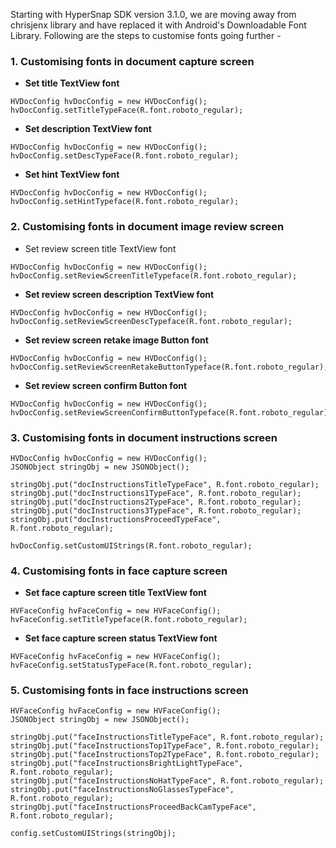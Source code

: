 Starting with HyperSnap SDK version 3.1.0, we are moving away from chrisjenx library and have replaced it with Android's Downloadable Font Library. Following are the steps to customise fonts going further -


### 1. Customising fonts in document capture screen

- **Set title TextView font**
```
HVDocConfig hvDocConfig = new HVDocConfig();
hvDocConfig.setTitleTypeFace(R.font.roboto_regular);
```

- **Set description TextView font**
```
HVDocConfig hvDocConfig = new HVDocConfig();
hvDocConfig.setDescTypeFace(R.font.roboto_regular);
```

- **Set hint TextView font**
```
HVDocConfig hvDocConfig = new HVDocConfig();
hvDocConfig.setHintTypeface(R.font.roboto_regular);
```

### 2. Customising fonts in document image review screen 

- Set review screen title TextView font
```
HVDocConfig hvDocConfig = new HVDocConfig();
hvDocConfig.setReviewScreenTitleTypeface(R.font.roboto_regular);
```

- **Set review screen description TextView font**
```
HVDocConfig hvDocConfig = new HVDocConfig();
hvDocConfig.setReviewScreenDescTypeface(R.font.roboto_regular);
```

- **Set review screen retake image Button font**
```
HVDocConfig hvDocConfig = new HVDocConfig();
hvDocConfig.setReviewScreenRetakeButtonTypeface(R.font.roboto_regular);
```

- **Set review screen confirm Button font**
```
HVDocConfig hvDocConfig = new HVDocConfig();
hvDocConfig.setReviewScreenConfirmButtonTypeface(R.font.roboto_regular);
```
### 3. Customising fonts in document instructions screen
```
HVDocConfig hvDocConfig = new HVDocConfig();
JSONObject stringObj = new JSONObject();

stringObj.put("docInstructionsTitleTypeFace", R.font.roboto_regular);
stringObj.put("docInstructions1TypeFace", R.font.roboto_regular);
stringObj.put("docInstructions2TypeFace", R.font.roboto_regular);
stringObj.put("docInstructions3TypeFace", R.font.roboto_regular);
stringObj.put("docInstructionsProceedTypeFace", R.font.roboto_regular);

hvDocConfig.setCustomUIStrings(R.font.roboto_regular);
```

### 4. Customising fonts in face capture screen

- **Set face capture screen title TextView font**
```
HVFaceConfig hvFaceConfig = new HVFaceConfig();
hvFaceConfig.setTitleTypeface(R.font.roboto_regular);
```

- **Set face capture screen status TextView font**
```
HVFaceConfig hvFaceConfig = new HVFaceConfig();
hvFaceConfig.setStatusTypeFace(R.font.roboto_regular);
```

### 5. Customising fonts in face instructions screen
```
HVFaceConfig hvFaceConfig = new HVFaceConfig();
JSONObject stringObj = new JSONObject();

stringObj.put("faceInstructionsTitleTypeFace", R.font.roboto_regular);
stringObj.put("faceInstructionsTop1TypeFace", R.font.roboto_regular);
stringObj.put("faceInstructionsTop2TypeFace", R.font.roboto_regular);
stringObj.put("faceInstructionsBrightLightTypeFace", R.font.roboto_regular);
stringObj.put("faceInstructionsNoHatTypeFace", R.font.roboto_regular);
stringObj.put("faceInstructionsNoGlassesTypeFace", R.font.roboto_regular);
stringObj.put("faceInstructionsProceedBackCamTypeFace", R.font.roboto_regular);

config.setCustomUIStrings(stringObj);
```
